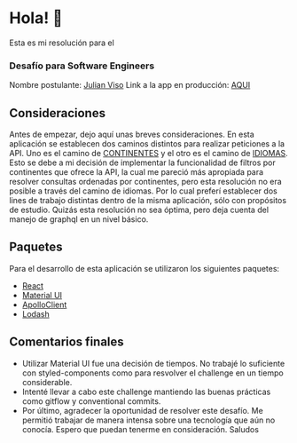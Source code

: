 # Hola! 👋
Esta es mi resolución para el
### Desafío para Software Engineers

Nombre postulante: [Julian Viso](https://www.linkedin.com/in/julian-viso/)
Link a la app en producción: [AQUI](https://bocha96.github.io/kimchechallenge/index.html)

## Consideraciones
Antes de empezar, dejo aquí unas breves consideraciones.
En esta aplicación se establecen dos caminos distintos para realizar peticiones a la API.
Uno es el camino de [CONTINENTES](src/components/CountryByContinent.js) y el otro es el camino de [IDIOMAS](src/components/CountryByLanguage.js).
Esto se debe a mi decisión de implementar la funcionalidad de filtros por continentes que ofrece la API, la cual me pareció más apropiada para resolver consultas ordenadas por continentes, pero esta resolución no era posible a través del camino de idiomas. Por lo cual preferí establecer dos lines de trabajo distintas dentro de la misma aplicación, sólo con propósitos de estudio.
Quizás esta resolución no sea óptima, pero deja cuenta del manejo de graphql en un nivel básico.

## Paquetes
Para el desarrollo de esta aplicación se utilizaron los siguientes paquetes:

- [React](https://es.reactjs.org/)
- [Material UI](https://mui.com/)
- [ApolloClient](https://www.apollographql.com/docs/react/)
- [Lodash](https://lodash.com/)

## Comentarios finales
- Utilizar Material UI fue una decisión de tiempos. No trabajé lo suficiente con styled-components como para resvolver el challenge en un tiempo considerable.
- Intenté llevar a cabo este challenge mantiendo las buenas prácticas como gitflow y conventional commits.
- Por último, agradecer la oportunidad de resolver este desafío. Me permitió trabajar de manera intensa sobre una tecnología que aún no conocía. Espero que puedan tenerme en consideración. Saludos
